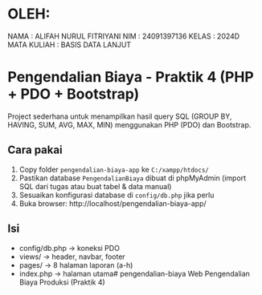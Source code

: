 # OLEH:
NAMA : ALIFAH NURUL FITRIYANI
NIM : 24091397136
KELAS : 2024D
MATA KULIAH : BASIS DATA LANJUT

# Pengendalian Biaya - Praktik 4 (PHP + PDO + Bootstrap)
Project sederhana untuk menampilkan hasil query SQL (GROUP BY, HAVING, SUM, AVG, MAX, MIN) menggunakan PHP (PDO) dan Bootstrap.

## Cara pakai
1. Copy folder `pengendalian-biaya-app` ke `C:/xampp/htdocs/`
2. Pastikan database `PengendalianBiaya` dibuat di phpMyAdmin (import SQL dari tugas atau buat tabel & data manual)
3. Sesuaikan konfigurasi database di `config/db.php` jika perlu
4. Buka browser: http://localhost/pengendalian-biaya-app/

## Isi
- config/db.php -> koneksi PDO
- views/ -> header, navbar, footer
- pages/ -> 8 halaman laporan (a-h)
- index.php -> halaman utama# pengendalian-biaya
Web Pengendalian Biaya Produksi (Praktik 4)
